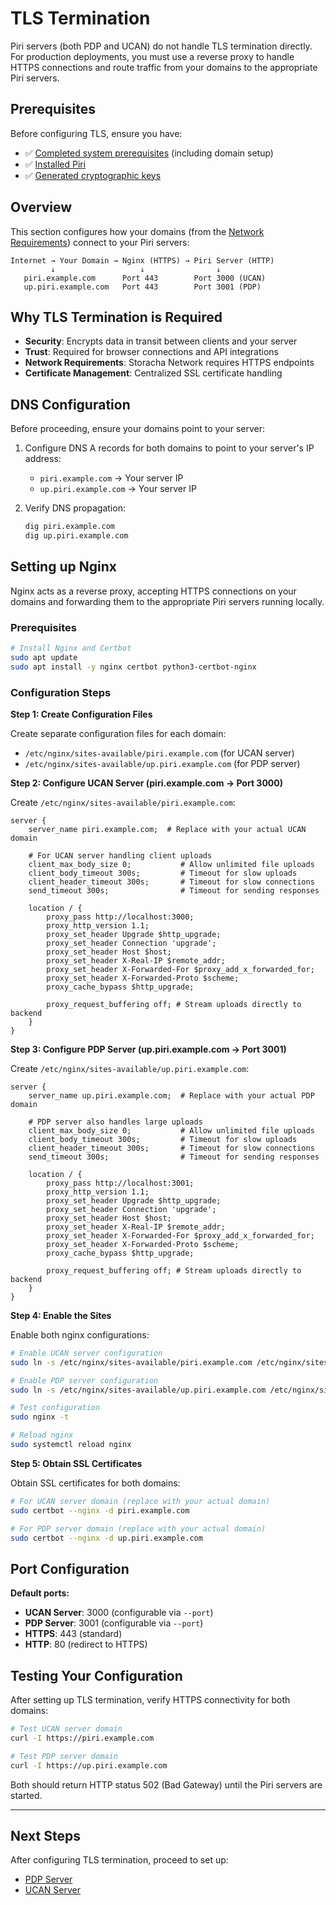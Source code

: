 # TLS Termination

Piri servers (both PDP and UCAN) do not handle TLS termination directly. For production deployments, you must use a reverse proxy to handle HTTPS connections and route traffic from your domains to the appropriate Piri servers.

## Prerequisites

Before configuring TLS, ensure you have:
- ✅ [Completed system prerequisites](./prerequisites.md) (including domain setup)
- ✅ [Installed Piri](./installation.md)
- ✅ [Generated cryptographic keys](./key-generation.md)

## Overview

This section configures how your domains (from the [Network Requirements](./prerequisites.md#network-requirements)) connect to your Piri servers:

```
Internet → Your Domain → Nginx (HTTPS) → Piri Server (HTTP)
         ↓                   ↓                ↓
   piri.example.com      Port 443        Port 3000 (UCAN)
   up.piri.example.com   Port 443        Port 3001 (PDP)
```

## Why TLS Termination is Required

- **Security**: Encrypts data in transit between clients and your server
- **Trust**: Required for browser connections and API integrations
- **Network Requirements**: Storacha Network requires HTTPS endpoints
- **Certificate Management**: Centralized SSL certificate handling

## DNS Configuration

Before proceeding, ensure your domains point to your server:

1. Configure DNS A records for both domains to point to your server's IP address:
   - `piri.example.com` → Your server IP
   - `up.piri.example.com` → Your server IP

2. Verify DNS propagation:
   ```bash
   dig piri.example.com
   dig up.piri.example.com
   ```

## Setting up Nginx

Nginx acts as a reverse proxy, accepting HTTPS connections on your domains and forwarding them to the appropriate Piri servers running locally.

### Prerequisites

```bash
# Install Nginx and Certbot
sudo apt update
sudo apt install -y nginx certbot python3-certbot-nginx
```

### Configuration Steps

**Step 1: Create Configuration Files**

Create separate configuration files for each domain:
- `/etc/nginx/sites-available/piri.example.com` (for UCAN server)
- `/etc/nginx/sites-available/up.piri.example.com` (for PDP server)

**Step 2: Configure UCAN Server (piri.example.com → Port 3000)**

Create `/etc/nginx/sites-available/piri.example.com`:

```nginx
server {
    server_name piri.example.com;  # Replace with your actual UCAN domain
    
    # For UCAN server handling client uploads
    client_max_body_size 0;           # Allow unlimited file uploads
    client_body_timeout 300s;         # Timeout for slow uploads
    client_header_timeout 300s;       # Timeout for slow connections
    send_timeout 300s;                # Timeout for sending responses
    
    location / {
        proxy_pass http://localhost:3000;
        proxy_http_version 1.1;
        proxy_set_header Upgrade $http_upgrade;
        proxy_set_header Connection 'upgrade';
        proxy_set_header Host $host;
        proxy_set_header X-Real-IP $remote_addr;
        proxy_set_header X-Forwarded-For $proxy_add_x_forwarded_for;
        proxy_set_header X-Forwarded-Proto $scheme;
        proxy_cache_bypass $http_upgrade;
        
        proxy_request_buffering off; # Stream uploads directly to backend
    }
}
```

**Step 3: Configure PDP Server (up.piri.example.com → Port 3001)**

Create `/etc/nginx/sites-available/up.piri.example.com`:

```nginx
server {
    server_name up.piri.example.com;  # Replace with your actual PDP domain
    
    # PDP server also handles large uploads
    client_max_body_size 0;           # Allow unlimited file uploads
    client_body_timeout 300s;         # Timeout for slow uploads
    client_header_timeout 300s;       # Timeout for slow connections
    send_timeout 300s;                # Timeout for sending responses
    
    location / {
        proxy_pass http://localhost:3001;
        proxy_http_version 1.1;
        proxy_set_header Upgrade $http_upgrade;
        proxy_set_header Connection 'upgrade';
        proxy_set_header Host $host;
        proxy_set_header X-Real-IP $remote_addr;
        proxy_set_header X-Forwarded-For $proxy_add_x_forwarded_for;
        proxy_set_header X-Forwarded-Proto $scheme;
        proxy_cache_bypass $http_upgrade;
        
        proxy_request_buffering off; # Stream uploads directly to backend
    }
}
```

**Step 4: Enable the Sites**

Enable both nginx configurations:

```bash
# Enable UCAN server configuration
sudo ln -s /etc/nginx/sites-available/piri.example.com /etc/nginx/sites-enabled/

# Enable PDP server configuration  
sudo ln -s /etc/nginx/sites-available/up.piri.example.com /etc/nginx/sites-enabled/

# Test configuration
sudo nginx -t

# Reload nginx
sudo systemctl reload nginx
```

**Step 5: Obtain SSL Certificates**

Obtain SSL certificates for both domains:

```bash
# For UCAN server domain (replace with your actual domain)
sudo certbot --nginx -d piri.example.com

# For PDP server domain (replace with your actual domain)
sudo certbot --nginx -d up.piri.example.com
```

## Port Configuration

**Default ports:**
- **UCAN Server**: 3000 (configurable via `--port`)
- **PDP Server**: 3001 (configurable via `--port`)
- **HTTPS**: 443 (standard)
- **HTTP**: 80 (redirect to HTTPS)

## Testing Your Configuration

After setting up TLS termination, verify HTTPS connectivity for both domains:

```bash
# Test UCAN server domain
curl -I https://piri.example.com

# Test PDP server domain  
curl -I https://up.piri.example.com
```

Both should return HTTP status 502 (Bad Gateway) until the Piri servers are started.

---

## Next Steps

After configuring TLS termination, proceed to set up:
- [PDP Server](../guides/pdp-server.md)
- [UCAN Server](../guides/ucan-server.md)
